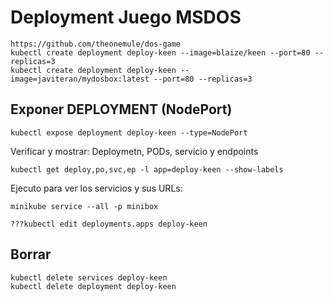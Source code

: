 # Deployment Juego MSDOS

    https://github.com/theonemule/dos-game
    kubectl create deployment deploy-keen --image=blaize/keen --port=80 --replicas=3
    kubectl create deployment deploy-keen --image=javiteran/mydosbox:latest --port=80 --replicas=3

## Exponer DEPLOYMENT (NodePort)

    kubectl expose deployment deploy-keen --type=NodePort

Verificar y mostrar: Deploymetn, PODs, servicio y endpoints

    kubectl get deploy,po,svc,ep -l app=deploy-keen --show-labels

Ejecuto para ver los servicios y sus URLs:

    minikube service --all -p minibox

    ???kubectl edit deployments.apps deploy-keen

## Borrar

    kubectl delete services deploy-keen
    kubectl delete deployment deploy-keen
